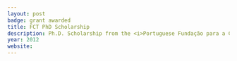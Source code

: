 ```yaml
---
layout: post
badge: grant awarded
title: FCT PhD Scholarship
description: Ph.D. Scholarship from the <i>Portuguese Fundação para a Ciência e Tecnologia</i> (FCT), SFRH/BD/91523/2012.
year: 2012
website: 
---
```


